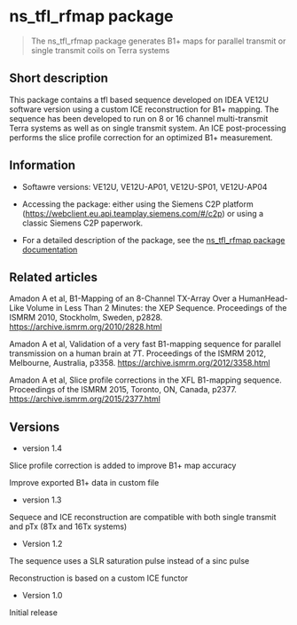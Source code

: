 # ns_tfl_rfmap package
> The ns_tfl_rfmap package generates B1+ maps for parallel transmit or single transmit coils on Terra systems

## Short description

This package contains a tfl based sequence developed on IDEA VE12U software
version using a custom ICE reconstruction for B1+ mapping. The sequence has been
developed to run on 8 or 16 channel multi-transmit Terra systems as well as on single transmit system. An ICE post-processing performs the slice profile correction for an optimized B1+ measurement.

## Information

- Softawre versions: VE12U, VE12U-AP01, VE12U-SP01, VE12U-AP04

- Accessing the package: either using the Siemens C2P platform (https://webclient.eu.api.teamplay.siemens.com/#/c2p) or using a classic Siemens C2P paperwork.

- For a detailed description of the package, see the [ns_tfl_rfmap package documentation](https://github.com/FranckMauconduit/MRI-packages-siemens/blob/main/ns_tfl_rfmap-package/ns_tfl_rfmap_documentation.pdf)


## Related articles

Amadon A et al, B1-Mapping of an 8-Channel TX-Array Over a HumanHead-Like Volume in Less Than 2 Minutes: the XEP Sequence.
Proceedings of the ISMRM 2010, Stockholm, Sweden, p2828. https://archive.ismrm.org/2010/2828.html 

Amadon A et al, Validation of a very fast B1-mapping sequence for parallel transmission on a human brain at 7T.
Proceedings of the ISMRM 2012,  Melbourne, Australia, p3358. https://archive.ismrm.org/2012/3358.html 

Amadon A et al, Slice profile corrections in the XFL B1-mapping sequence.
Proceedings of the ISMRM 2015, Toronto, ON, Canada, p2377. https://archive.ismrm.org/2015/2377.html 

## Versions

- version 1.4

Slice profile correction is added to improve B1+ map accuracy

Improve exported B1+ data in custom file

- version 1.3

Sequece and ICE reconstruction are compatible with both single transmit and pTx (8Tx and 16Tx systems)

- Version 1.2

The sequence uses a SLR saturation pulse instead of a sinc pulse

Reconstruction is based on a custom ICE functor

- Version 1.0

Initial release
